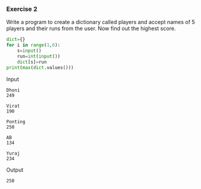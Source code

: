 ### Exercise 2

Write a program to create a dictionary called players and accept names of 5 players and their runs from the user. Now find out the highest score.

```python
dict={}
for i in range(1,6):
    s=input()
    run=int(input())
    dict[s]=run
print(max(dict.values()))
```
Input
```
Dhoni
249

Virat
190

Ponting
250

AB
134

Yuraj
234
```
Output
```
250
```

